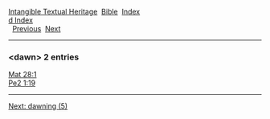[Intangible Textual Heritage](../../index)  [Bible](../index) 
[Index](index)   
[d Index](_d_)  
  [Previous](c02859)  [Next](c02861) 

------------------------------------------------------------------------

### &lt;dawn&gt; 2 entries

[Mat 28:1](../kjv/mat028.htm#001)  
[Pe2 1:19](../kjv/pe2001.htm#019)  

------------------------------------------------------------------------

[Next: dawning (5)](c02861)
